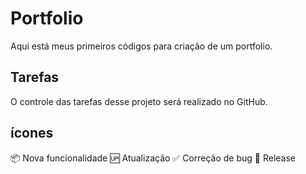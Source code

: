 # Portfolio
Aqui está meus primeiros códigos para criação de um portfolio.

## Tarefas

O controle das tarefas desse projeto será realizado no GitHub.

## ícones

:package: Nova funcionalidade
:up: Atualização
:white_check_mark: Correção de bug
:checkered_flag: Release
